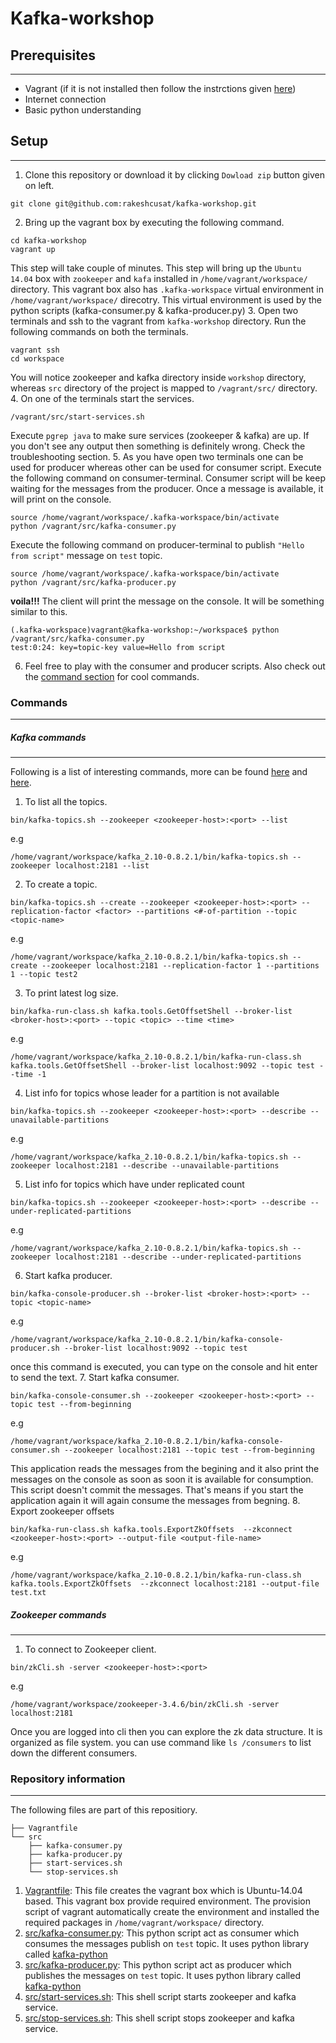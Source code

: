 # Kafka-workshop

## Prerequisites
---
 - Vagrant (if it is not installed then follow the instrctions given [here](https://github.com/rakeshcusat/kafka-workshop/wiki/Vagrant-installation-steps))
 - Internet connection
 - Basic python understanding
 
## Setup
---
1. Clone this repository or download it by clicking `Dowload zip` button given on left.
  
  ```
  git clone git@github.com:rakeshcusat/kafka-workshop.git
  ```
2. Bring up the vagrant box by executing the following command.
  
  ```
  cd kafka-workshop
  vagrant up
  ```
  This step will take couple of minutes. This step will bring up the `Ubuntu 14.04` box with `zookeeper` and `kafa` installed in `/home/vagrant/workspace/` directory. This vagrant box also has `.kafka-workspace` virtual environment in `/home/vagrant/workspace/` direcotry. This virtual environment is used by the python scripts (kafka-consumer.py & kafka-producer.py)
3. Open two terminals and ssh to the vagrant from `kafka-workshop` directory. Run the following commands on both the terminals.
  
  ```
  vagrant ssh
  cd workspace
  ```
  You will notice zookeeper and kafka directory inside `workshop` directory, whereas `src` directory of the project is mapped to `/vagrant/src/` directory.
4. On one of the terminals start the services.
  
  ```
  /vagrant/src/start-services.sh
  ```
  Execute `pgrep java` to make sure services (zookeeper & kafka) are up. If you don't see any output then something is definitely wrong. Check the troubleshooting section.
5. As you have open two terminals one can be used for producer whereas other can be used for consumer script. Execute the following command on consumer-terminal. Consumer script will be keep waiting for the messages from the producer. Once a message is available, it will print on the console.
  
  ```
  source /home/vagrant/workspace/.kafka-workspace/bin/activate
  python /vagrant/src/kafka-consumer.py
  ```
  Execute the following command on producer-terminal to publish `"Hello from script"` message on `test` topic.
  
  ```
  source /home/vagrant/workspace/.kafka-workspace/bin/activate
  python /vagrant/src/kafka-producer.py
  ```
  **__voila!!!__** The client will print the message on the console. It will be something similar to this.
  
  ```
  (.kafka-workspace)vagrant@kafka-workshop:~/workspace$ python /vagrant/src/kafka-consumer.py
  test:0:24: key=topic-key value=Hello from script
  ```
6. Feel free to play with the consumer and producer scripts. Also check out the [command section](#commands) for cool commands.

### Commands
---
##### Kafka commands
---
Following is a list of interesting commands, more can be found [here](https://cwiki.apache.org/confluence/display/KAFKA/Replication+tools) and [here](https://cwiki.apache.org/confluence/display/KAFKA/System+Tools#SystemTools-GetOffsetShell).

1. To list all the topics.
  
  ```
  bin/kafka-topics.sh --zookeeper <zookeeper-host>:<port> --list
  ```
  e.g
  
  ```
  /home/vagrant/workspace/kafka_2.10-0.8.2.1/bin/kafka-topics.sh --zookeeper localhost:2181 --list
  ```
2. To create a topic.
  
  ```
  bin/kafka-topics.sh --create --zookeeper <zookeeper-host>:<port> --replication-factor <factor> --partitions <#-of-partition --topic <topic-name>
  ```
  e.g
  
  ```
  /home/vagrant/workspace/kafka_2.10-0.8.2.1/bin/kafka-topics.sh --create --zookeeper localhost:2181 --replication-factor 1 --partitions 1 --topic test2
  ```
3. To print latest log size.
  
  ```
  bin/kafka-run-class.sh kafka.tools.GetOffsetShell --broker-list <broker-host>:<port> --topic <topic> --time <time>
  ```
  e.g
  
  ```
  /home/vagrant/workspace/kafka_2.10-0.8.2.1/bin/kafka-run-class.sh kafka.tools.GetOffsetShell --broker-list localhost:9092 --topic test --time -1
  ```
4. List info for topics whose leader for a partition is not available
  
  ```
  bin/kafka-topics.sh --zookeeper <zookeeper-host>:<port> --describe --unavailable-partitions
  ```
  e.g
  
  ```
  /home/vagrant/workspace/kafka_2.10-0.8.2.1/bin/kafka-topics.sh --zookeeper localhost:2181 --describe --unavailable-partitions
  ```
5. List info for topics which have under replicated count
  
  ```
  bin/kafka-topics.sh --zookeeper <zookeeper-host>:<port> --describe --under-replicated-partitions
  ```
  e.g
  
  ```
  /home/vagrant/workspace/kafka_2.10-0.8.2.1/bin/kafka-topics.sh --zookeeper localhost:2181 --describe --under-replicated-partitions
  ```
6. Start kafka producer.
  ```
  bin/kafka-console-producer.sh --broker-list <broker-host>:<port> --topic <topic-name>
  ```
  e.g
  
  ```
  /home/vagrant/workspace/kafka_2.10-0.8.2.1/bin/kafka-console-producer.sh --broker-list localhost:9092 --topic test 
  ```
  once this command is executed, you can type on the console and hit enter to send the text.
7. Start kafka consumer.
  
  ```
  bin/kafka-console-consumer.sh --zookeeper <zookeeper-host>:<port> --topic test --from-beginning
  ```
  e.g
  
  ```
  /home/vagrant/workspace/kafka_2.10-0.8.2.1/bin/kafka-console-consumer.sh --zookeeper localhost:2181 --topic test --from-beginning
  ```
  This application reads the messages from the begining and it also print the messages on the console as soon as soon it is available for consumption. This script doesn't commit the messages. That's means if you start the application again it will again consume the messages from begning.
8. Export zookeeper offsets
  
  ```
  bin/kafka-run-class.sh kafka.tools.ExportZkOffsets  --zkconnect  <zookeeper-host>:<port> --output-file <output-file-name>
  ```
  e.g
  
  ```
  /home/vagrant/workspace/kafka_2.10-0.8.2.1/bin/kafka-run-class.sh kafka.tools.ExportZkOffsets  --zkconnect localhost:2181 --output-file test.txt
  ```
    
##### Zookeeper commands
---
1. To connect to Zookeeper client.
  
  ```
  bin/zkCli.sh -server <zookeeper-host>:<port>
  ```
  e.g
  
  ```
  /home/vagrant/workspace/zookeeper-3.4.6/bin/zkCli.sh -server localhost:2181
  ```
  Once you are logged into cli then you can explore the zk data structure. It is organized as file system. you can use command like `ls /consumers` to list down the different consumers.
    
### Repository information
---
The following files are part of this repositiory.
```
├── Vagrantfile
└── src
    ├── kafka-consumer.py
    ├── kafka-producer.py
    ├── start-services.sh
    └── stop-services.sh
```
 1. [Vagrantfile](https://github.com/rakeshcusat/kafka-workshop/blob/master/Vagrantfile): This file creates the vagrant box which is Ubuntu-14.04 based. This vagrant box provide required environment. The provision script of vagrant automatically create the environment and installed the required packages in `/home/vagrant/workspace/` directory.
 2. [src/kafka-consumer.py](https://github.com/rakeshcusat/kafka-workshop/blob/master/src/kafka-consumer.py): This python script act as consumer which consumes the messages publish on `test` topic. It uses python library called [kafka-python](http://kafka-python.readthedocs.org/en/latest/usage.html#kafkaconsumer)
 3. [src/kafka-producer.py](https://github.com/rakeshcusat/kafka-workshop/blob/master/src/kafka-producer.py): This python script act as producer which publishes the messages on `test` topic.  It uses python library called [kafka-python](http://kafka-python.readthedocs.org/en/latest/usage.html#simpleproducer)
 4. [src/start-services.sh](https://github.com/rakeshcusat/kafka-workshop/blob/master/src/start-services.sh): This shell script starts zookeeper and kafka service.
 5. [src/stop-services.sh](https://github.com/rakeshcusat/kafka-workshop/blob/master/src/stop-services.sh): This shell script stops zookeeper and kafka service.
